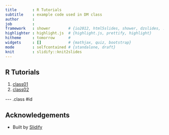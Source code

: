 ```yaml
---
title       : R Tutorials
subtitle    : example code used in DM class
author      : 
job         : 
framework   : shower        # {io2012, html5slides, shower, dzslides, ...}
highlighter : highlight.js  # {highlight.js, prettify, highlight}
hitheme     : tomorrow      # 
widgets     : []            # {mathjax, quiz, bootstrap}
mode        : selfcontained # {standalone, draft}
knit        : slidify::knit2slides
---
```


## R Tutorials

1. [class01](class01.html)
2. [class02](class02.html)

--- .class #id 

## Acknowledgements

* Built by [Slidify](http://slidify.org/)




